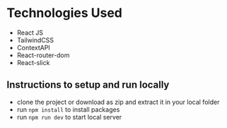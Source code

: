 # Technologies Used

- React JS
- TailwindCSS
- ContextAPI
- React-router-dom
- React-slick

## Instructions to setup and run locally

- clone the project or download as zip and extract it in your local folder
- run `npm install` to install packages
- run `npm run dev` to start local server
